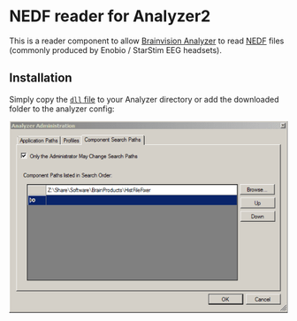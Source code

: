 # NEDF reader for Analyzer2

This is a reader component to allow
[Brainvision Analyzer](https://www.brainproducts.com/productdetails.php?id=17)
to read
[NEDF](https://www.neuroelectrics.com/wiki/index.php/Files_%26_Formats#The_.nedf_.28binary.29_data_format)
files (commonly produced by Enobio / StarStim EEG headsets).

## Installation

Simply copy the [`dll` file](https://github.com/tstenner/nedfreader/releases)
to your Analyzer directory or add the downloaded folder to the analyzer config:

![Analyzer admin screenshot](analyzeradmin.png)

